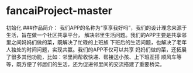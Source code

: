 # fancaiProject-master
初始化
###作品简介：
我们APP的名称为“享享我好吗”，我们的设计理念来源于生活，旨在做一个社区共享平台，
解决邻里生活问题。我们的APP主要是共享邻里之间妈妈们做的菜，既解决了忙碌的上班族
下班后的生活问题，也解决了老年人独处的时间问题，实现共赢。我们的APP不仅可以共享
妈妈们做的菜，还拓展了很多其他功能，比如：邻里间帮收快递、帮接送小孩、上下班互搭
顺风车等等，既方便了邻居们的生活，还为促进邻里间的交流搭建了重要桥梁。
